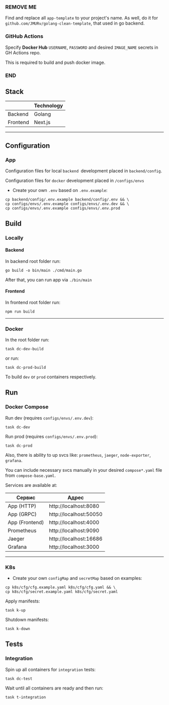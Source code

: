 ### REMOVE ME
Find and replace all `app-template` to your project's name.
As well, do it for `github.com/JMURv/golang-clean-template`, that used in go backend.


### GitHub Actions
Specify **Docker Hub** `USERNAME`, `PASSWORD` and desired `IMAGE_NAME` secrets in GH Actions repo.

This is required to build and push docker image.
### END

## Stack
|          | Technology |
|----------|------------|
| Backend  | Golang     |
| Frontend | Next.js    |

---
## Configuration
### App
Configuration files for local `backend `development placed in `backend/config`.

Configuration files for `docker` development placed in `/configs/envs`

- Create your own `.env` based on `.env.example`:
```shell
cp backend/config/.env.example backend/config/.env && \
cp configs/envs/.env.example configs/envs/.env.dev && \
cp configs/envs/.env.example configs/envs/.env.prod
```

## Build
### Locally
#### Backend
In backend root folder run:
```shell
go build -o bin/main ./cmd/main.go
```
After that, you can run app via `./bin/main`

#### Frontend
In frontend root folder run:
```shell
npm run build
```
___

### Docker
In the root folder run:
```shell
task dc-dev-build
```

or run:
```shell
task dc-prod-build
```

To build `dev` or `prod` containers respectively.

## Run
### Docker Compose
Run dev (requires `configs/envs/.env.dev`):
```shell
task dc-dev
```

Run prod (requires `configs/envs/.env.prod`):
```shell
task dc-prod
```

Also, there is ability to up svcs like: `prometheus`, `jaeger`, `node-exporter`, `grafana`.

You can include necessary svcs manually in your desired `compose*.yaml` file from `compose-base.yaml`.

Services are available at:

| Сервис         | Адрес                  |
|----------------|------------------------|
| App (HTTP)     | http://localhost:8080  |
| App (GRPC)     | http://localhost:50050 |
| App (Frontend) | http://localhost:4000  |
| Prometheus     | http://localhost:9090  |
| Jaeger         | http://localhost:16686 |
| Grafana        | http://localhost:3000  |

___

### K8s

- Create your own `configMap` and `secretMap` based on examples:
```shell
cp k8s/cfg/cfg.example.yaml k8s/cfg/cfg.yaml && \
cp k8s/cfg/secret.example.yaml k8s/cfg/secret.yaml 
```

Apply manifests:
```shell
task k-up
```

Shutdown manifests:
```shell
task k-down
```

## Tests
### Integration
Spin up all containers for `integration` tests:
```shell
task dc-test
```
Wait until all containers are ready and then run:
```shell
task t-integration
```
